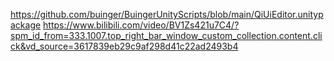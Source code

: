 https://github.com/buinger/BuingerUnityScripts/blob/main/QiUiEditor.unitypackage
https://www.bilibili.com/video/BV1Zs421u7C4/?spm_id_from=333.1007.top_right_bar_window_custom_collection.content.click&vd_source=3617839eb29c9af298d41c22ad2493b4